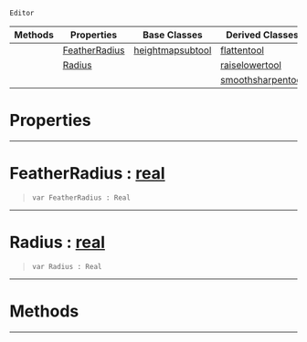  `Editor`

|Methods|Properties|Base Classes|Derived Classes|
|---|---|---|---|
| |[ FeatherRadius](https://github.com/zeroengineteam/ZeroDocs/blob/master/code_reference/class_reference/heightmanipulationtool.markdown#featherradius-zero-engin)|[heightmapsubtool](https://github.com/zeroengineteam/ZeroDocs/blob/master/code_reference/class_reference/heightmapsubtool.markdown)|[flattentool](https://github.com/zeroengineteam/ZeroDocs/blob/master/code_reference/class_reference/flattentool.markdown)|
| |[ Radius](https://github.com/zeroengineteam/ZeroDocs/blob/master/code_reference/class_reference/heightmanipulationtool.markdown#radius-zero-engine-docum)| |[raiselowertool](https://github.com/zeroengineteam/ZeroDocs/blob/master/code_reference/class_reference/raiselowertool.markdown)|
| | | |[smoothsharpentool](https://github.com/zeroengineteam/ZeroDocs/blob/master/code_reference/class_reference/smoothsharpentool.markdown)|


 #  Properties


---  
 #  FeatherRadius : [real](https://github.com/zeroengineteam/ZeroDocs/blob/master/code_reference/zilch_base_types/real.markdown)

> 
> ``` lang=cpp, name=Zilch
> var FeatherRadius : Real


---  
 #  Radius : [real](https://github.com/zeroengineteam/ZeroDocs/blob/master/code_reference/zilch_base_types/real.markdown)

> 
> ``` lang=cpp, name=Zilch
> var Radius : Real


---  
 #  Methods


---  
 

 